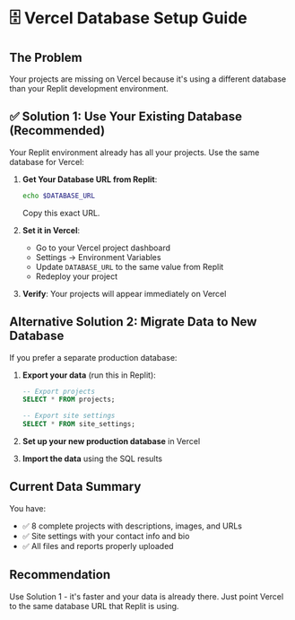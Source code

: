 # 🗄️ Vercel Database Setup Guide

## The Problem
Your projects are missing on Vercel because it's using a different database than your Replit development environment.

## ✅ Solution 1: Use Your Existing Database (Recommended)

Your Replit environment already has all your projects. Use the same database for Vercel:

1. **Get Your Database URL from Replit**:
   ```bash
   echo $DATABASE_URL
   ```
   Copy this exact URL.

2. **Set it in Vercel**:
   - Go to your Vercel project dashboard
   - Settings → Environment Variables  
   - Update `DATABASE_URL` to the same value from Replit
   - Redeploy your project

3. **Verify**: Your projects will appear immediately on Vercel

## Alternative Solution 2: Migrate Data to New Database

If you prefer a separate production database:

1. **Export your data** (run this in Replit):
   ```sql
   -- Export projects
   SELECT * FROM projects;
   
   -- Export site settings  
   SELECT * FROM site_settings;
   ```

2. **Set up your new production database** in Vercel

3. **Import the data** using the SQL results

## Current Data Summary
You have:
- ✅ 8 complete projects with descriptions, images, and URLs
- ✅ Site settings with your contact info and bio
- ✅ All files and reports properly uploaded

## Recommendation
Use Solution 1 - it's faster and your data is already there. Just point Vercel to the same database URL that Replit is using.